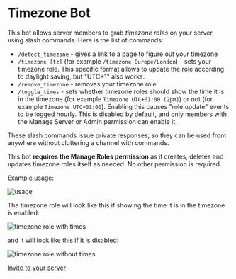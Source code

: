 # Timezone Bot

This bot allows server members to grab _timezone roles_ on your server, using slash commands. Here is the list of commands:

-    `/detect_timezone` - gives a link to [a page](https://max480-random-stuff.appspot.com/detect-timezone.html) to figure out your timezone
-    `/timezone [tz]` (for example `/timezone Europe/London`) - sets your timezone role. This specific format allows to update the role according to daylight saving, but "UTC+1" also works.
-    `/remove_timezone` - removes your timezone role
-    `/toggle_times` - sets whether timezone roles should show the time it is in the timezone (for example `Timezone UTC+01:00 (2pm)`) or not (for example `Timezone UTC+01:00`). Enabling this causes "role update" events to be logged hourly. This is disabled by default, and only members with the Manage Server or Admin permission can enable it.

These slash commands issue private responses, so they can be used from anywhere without cluttering a channel with commands.

This bot **requires the Manage Roles permission** as it creates, deletes and updates timezone roles itself as needed. No other permission is required.

Example usage:

![usage](https://max480-random-stuff.appspot.com/img/example_timezone_bot.png)

The timezone role will look like this if showing the time it is in the timezone is enabled:

![timezone role with times](https://max480-random-stuff.appspot.com/img/timezone_role_with_times.png)

and it will look like this if it is disabled:

![timezone role without times](https://max480-random-stuff.appspot.com/img/timezone_role_no_time.png)

[Invite to your server](https://discord.com/oauth2/authorize?client_id=806514800045064213&scope=bot%20applications.commands&permissions=268435456)
